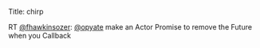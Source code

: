 Title: chirp

RT <a href="http://twitter.com/fhawkinsozer">@fhawkinsozer</a>: <a href="http://twitter.com/opyate">@opyate</a> make an Actor Promise to remove the Future when you Callback
